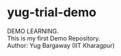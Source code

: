 # yug-trial-demo
DEMO LEARNING.
<br>
This is my first Demo Repository.
<br>
Author: Yug Bargaway (IIT Kharagpur)
